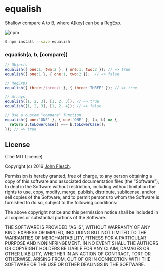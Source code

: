 # equalish

Shallow compare A to B, where A[key] can be a RegExp.

![npm](https://img.shields.io/npm/v/equalish.svg)

```bash
$ npm install --save equalish
```

### equalish(a, b, [compare])

```javascript
// Objects
equalish({ one:1, two:2 }, { one:1, two:2 }); // => true
equalish({ one:1 }, { one:1, two:2 });  // => false

// RegExps
equalish({ three:/three/i }, { three:'THREE' }); // => true

// Arrays
equalish([1, 2, 3], [1, 2, 3]); // => true
equalish([1, 2, 3], [1, 2, 4]); // => false

// Use a custom "compare" function.
equalish({ one:'ONE' }, { one:'ONE' }, (a, b) => {
  return a.toLowerCase() === b.toLowerCase();
}); // => true
```

## License

(The MIT License)

Copyright (c) 2016 [John Flesch](http://fles.ch).

Permission is hereby granted, free of charge, to any person obtaining a copy of this software and associated documentation files (the "Software"), to deal in the Software without restriction, including without limitation the rights to use, copy, modify, merge, publish, distribute, sublicense, and/or sell copies of the Software, and to permit persons to whom the Software is furnished to do so, subject to the following conditions:

The above copyright notice and this permission notice shall be included in all copies or substantial portions of the Software.

THE SOFTWARE IS PROVIDED "AS IS", WITHOUT WARRANTY OF ANY KIND, EXPRESS OR IMPLIED, INCLUDING BUT NOT LIMITED TO THE WARRANTIES OF MERCHANTABILITY, FITNESS FOR A PARTICULAR PURPOSE AND NONINFRINGEMENT. IN NO EVENT SHALL THE AUTHORS OR COPYRIGHT HOLDERS BE LIABLE FOR ANY CLAIM, DAMAGES OR OTHER LIABILITY, WHETHER IN AN ACTION OF CONTRACT, TORT OR OTHERWISE, ARISING FROM, OUT OF OR IN CONNECTION WITH THE SOFTWARE OR THE USE OR OTHER DEALINGS IN THE SOFTWARE.
